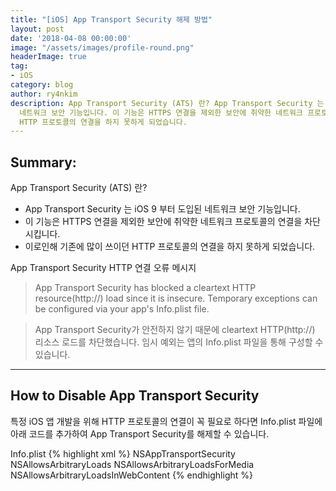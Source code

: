 ```yaml
---
title: "[iOS] App Transport Security 해제 방법"
layout: post
date: '2018-04-08 00:00:00'
image: "/assets/images/profile-round.png"
headerImage: true
tag:
- iOS
category: blog
author: ry4nkim
description: App Transport Security (ATS) 란? App Transport Security 는 iOS 9 부터 도입된
  네트워크 보안 기능입니다. 이 기능은 HTTPS 연결을 제외한 보안에 취약한 네트워크 프로토콜의 연결을 차단시킵니다. 이로인해 기존에 많이 쓰이던
  HTTP 프로토콜의 연결을 하지 못하게 되었습니다.
---
```


## Summary:

App Transport Security (ATS) 란?
- App Transport Security 는 iOS 9 부터 도입된 네트워크 보안 기능입니다. 
- 이 기능은 HTTPS 연결을 제외한 보안에 취약한 네트워크 프로토콜의 연결을 차단시킵니다.
- 이로인해 기존에 많이 쓰이던 HTTP 프로토콜의 연결을 하지 못하게 되었습니다.

App Transport Security HTTP 연결 오류 메시지

> App Transport Security has blocked a cleartext HTTP resource(http://) load since it is insecure. Temporary exceptions can be configured via your app's Info.plist file.

> App Transport Security가 안전하지 않기 때문에 cleartext HTTP(http://) 리소스 로드를 차단했습니다. 임시 예외는 앱의 Info.plist 파일을 통해 구성할 수 있습니다.

---
## How to Disable App Transport Security

특정 iOS 앱 개발을 위해 HTTP 프로토콜의 연결이 꼭 필요로 하다면 Info.plist 파일에 아래 코드를 추가하여 App Transport Security를 해제할 수 있습니다.

Info.plist
{% highlight xml %}
<key>NSAppTransportSecurity</key>
<dict>
    <key>NSAllowsArbitraryLoads</key>
    <true/>
    <key>NSAllowsArbitraryLoadsForMedia</key>
    <true/>
    <key>NSAllowsArbitraryLoadsInWebContent</key>
    <true/>
</dict>
{% endhighlight %}